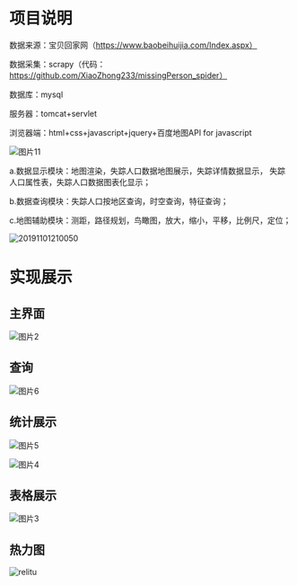 # 项目说明

数据来源：宝贝回家网（https://www.baobeihuijia.com/Index.aspx）

数据采集：scrapy（代码：https://github.com/XiaoZhong233/missingPerson_spider）

数据库：mysql

服务器：tomcat+servlet

浏览器端：html+css+javascript+jquery+百度地图API for javascript

![图片11](https://zhong-blog.oss-cn-shenzhen.aliyuncs.com/blog/图片11.png!blog)

a.数据显示模块：地图渲染，失踪人口数据地图展示，失踪详情数据显示，	失踪人口属性表，失踪人口数据图表化显示；

b.数据查询模块：失踪人口按地区查询，时空查询，特征查询；

c.地图辅助模块：测距，路径规划，鸟瞰图，放大，缩小，平移，比例尺，定位；

![20191101210050](https://zhong-blog.oss-cn-shenzhen.aliyuncs.com/blog/20191101210050.png!blog)

# 实现展示

## 主界面

![图片2](https://zhong-blog.oss-cn-shenzhen.aliyuncs.com/blog/图片2.png!blog)



## 查询

![图片6](https://zhong-blog.oss-cn-shenzhen.aliyuncs.com/blog/图片6.png!blog)



## 统计展示

![图片5](https://zhong-blog.oss-cn-shenzhen.aliyuncs.com/blog/图片5.png!blog)

![图片4](https://zhong-blog.oss-cn-shenzhen.aliyuncs.com/blog/图片4.png!blog)



## 表格展示

![图片3](https://zhong-blog.oss-cn-shenzhen.aliyuncs.com/blog/图片3.png!blog)



## 热力图



![relitu](https://zhong-blog.oss-cn-shenzhen.aliyuncs.com/blog/relitu.png!blog)